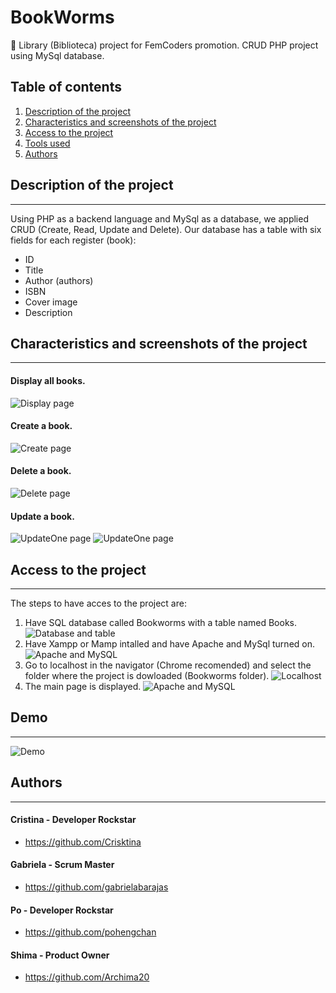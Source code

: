 # BookWorms

:closed_book: Library (Biblioteca) project for FemCoders promotion. CRUD PHP project using MySql database.

## Table of contents

1. [Description of the project](#Description-of-the-project)
2. [Characteristics and screenshots of the project](#Characteristics)
3. [Access to the project](#Access)
4. [Tools used](#Tools-used)
5. [Authors](#Authors)

## Description of the project
***
Using PHP as a backend language and MySql as a database, we applied CRUD (Create, Read, Update and Delete). Our database has a table with six fields for each register (book):
* ID
* Title
* Author (authors)
* ISBN
* Cover image
* Description
## Characteristics and screenshots of the project
***
#### Display all books.
![Display page](./assets/images/bookspage.png "Display page look and feel")
#### Create a book.
![Create page](./assets/images/createbook.png "Create page look and feel")
#### Delete a  book. 
![Delete page](./assets/images/deletebook.png "Delete page look and feel")
#### Update a book. 
![UpdateOne page](./assets/images/Update-one.png "Update page look and feel")
![UpdateOne page](./assets/images/Update-two.png "Update page look and feel")
## Access to the project
***
The steps to have acces to the project are:
1. Have SQL database called Bookworms with a table named Books.
![Database and table](./assets/images/database-table.png "Database and table required")
2. Have Xampp or Mamp intalled and have Apache and MySql turned on.
![Apache and MySQL](./assets/images/apache-mysql.png "Apache and my SQL required")
3. Go to localhost in the navigator (Chrome recomended) and select the folder where the project is dowloaded (Bookworms folder).
![Localhost](./assets/images/localhost.png"Localhost")
4. The main page is displayed.
![Apache and MySQL](./assets/images/bookspage.png "Main page")

## Demo
***
![Demo](./assets/images/bookwormsdemo.gif "Demo")

## Authors
***
####  Cristina - Developer Rockstar
* https://github.com/Crisktina
#### Gabriela - Scrum Master
* https://github.com/gabrielabarajas
#### Po - Developer Rockstar
* https://github.com/pohengchan
#### Shima - Product Owner
* https://github.com/Archima20